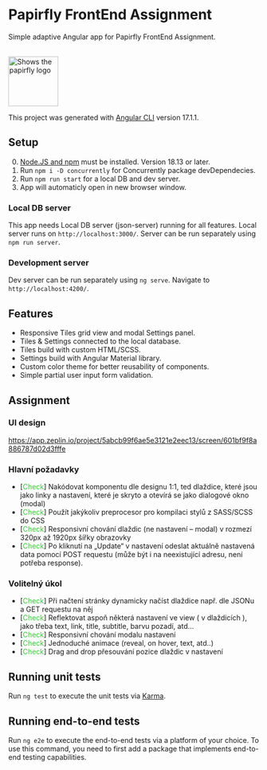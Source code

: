 # Papirfly FrontEnd Assignment

Simple adaptive Angular app for Papirfly FrontEnd Assignment.

<br/>

<picture>
<source media="(prefers-color-scheme: light)" srcset="https://brand.papirfly.com/fr/gallery/34433/images/lowres/24ced107-4a60-45ef-8be5-c14cfe133908.png">
<source media="(prefers-color-scheme: dark)" srcset="https://brand.papirfly.com/fr/gallery/34433/images/lowres/00a0679f-ece6-41a0-8039-be5ec0fe6700.png">
<img alt="Shows the papirfly logo" src="https://brand.papirfly.com/fr/gallery/34433/images/lowres/24ced107-4a60-45ef-8be5-c14cfe133908.png" height=100>
</picture>

<br/>

This project was generated with [Angular CLI](https://github.com/angular/angular-cli) version 17.1.1.

## Setup

0. [Node.JS and npm](https://docs.npmjs.com/downloading-and-installing-node-js-and-npm) must be installed. Version 18.13 or later.
1. Run `npm i -D concurrently` for Concurrently package devDependecies.
2. Run `npm run start` for a local DB and dev server.
3. App will automaticly open in new browser window.

### Local DB server

This app needs Local DB server (json-server) running for all features. Local server runs on `http://localhost:3000/`. Server can be run separately using `npm run server`.

### Development server

Dev server can be run separately using `ng serve`. Navigate to `http://localhost:4200/`.

## Features

- Responsive Tiles grid view and modal Settings panel.
- Tiles & Settings connected to the local database.
- Tiles build with custom HTML/SCSS.
- Settings build with Angular Material library.
- Custom color theme for better reusability of components.
- Simple partial user input form validation.

## Assignment

### UI design

https://app.zeplin.io/project/5abcb99f6ae5e3121e2eec13/screen/601bf9f8a886787d02d3fffe

### Hlavní požadavky

- [<span style="color:limegreen">Check</span>] Nakódovat komponentu dle designu 1:1, ted dlaždice, které jsou jako linky a
  nastavení, které je skryto a otevírá se jako dialogové okno (modal)
- [<span style="color:limegreen">Check</span>] Použít jakýkoliv preprocesor pro kompilaci stylů z SASS/SCSS do CSS
- [<span style="color:limegreen">Check</span>] Responsivní chování dlaždic (ne nastavení – modal) v rozmezí 320px až 1920px
  šířky obrazovky
- [<span style="color:limegreen">Check</span>] Po kliknutí na „Update“ v nastavení odeslat aktuálně nastavená data pomocí POST
  requestu (může být i na neexistující adresu, není potřeba response).

### Volitelný úkol

- [<span style="color:limegreen">Check</span>] Při načtení stránky dynamicky načíst dlaždice např. dle JSONu a GET requestu na
  něj
- [<span style="color:limegreen">Check</span>] Reflektovat aspoň některá nastavení ve view ( v dlaždicích ), jako třeba text, link,
  title, subtitle, barvu pozadí, atd…
- [<span style="color:limegreen">Check</span>] Responsivní chování modalu nastavení
- [<span style="color:limegreen">Check</span>] Jednoduché animace (reveal, on hover, text, atd..)
- [<span style="color:limegreen">Check</span>] Drag and drop přesouvání pozice dlaždic v nastavení

## Running unit tests

Run `ng test` to execute the unit tests via [Karma](https://karma-runner.github.io).

## Running end-to-end tests

Run `ng e2e` to execute the end-to-end tests via a platform of your choice. To use this command, you need to first add a package that implements end-to-end testing capabilities.
